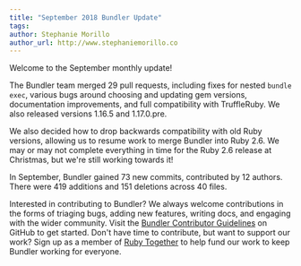 ```yaml
---
title: "September 2018 Bundler Update"
tags:
author: Stephanie Morillo
author_url: http://www.stephaniemorillo.co
---
```


Welcome to the September monthly update!

The Bundler team merged 29 pull requests, including fixes for nested `bundle exec`, various bugs around choosing and updating gem versions, documentation improvements, and full compatibility with TruffleRuby. We also released versions 1.16.5 and 1.17.0.pre.

We also decided how to drop backwards compatibility with old Ruby versions, allowing us to resume work to merge Bundler into Ruby 2.6. We may or may not complete everything in time for the Ruby 2.6 release at Christmas, but we're still working towards it!

In September, Bundler gained 73 new commits, contributed by 12 authors. There were 419 additions and 151 deletions across 40 files.

Interested in contributing to Bundler? We always welcome contributions in the forms of triaging bugs, adding new features, writing docs, and engaging with the wider community. Visit the [Bundler Contributor Guidelines](/doc/readme.html) on GitHub to get started. Don't have time to contribute, but want to support our work? Sign up as a member of [Ruby Together](https://rubytogether.org) to help fund our work to keep Bundler working for everyone.
